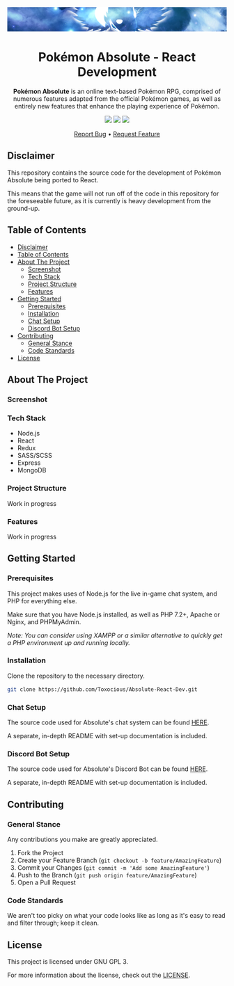 <div align="center">
  <img src="./public/assets/misc/banner.png" title="Pokemon Absolute Logo" alt="Pokemon Absolute Logo" />
  <h1 align="center">Pok&eacute;mon Absolute - React Development</h1>

  **Pok&eacute;mon Absolute** is an online text-based Pok&eacute;mon RPG, comprised of numerous features adapted from the official Pok&eacute;mon games, as well as entirely new features that enhance the playing experience of Pok&eacute;mon.

  <img src="https://img.shields.io/github/issues/Toxocious/Absolute-React-Dev?style=for-the-badge&logo=appveyor" />
  <img src="https://img.shields.io/github/stars/Toxocious/Absolute-React-Dev?style=for-the-badge&logo=appveyor" />
  <img src="https://img.shields.io/github/license/Toxocious/Absolute-React-Dev?style=for-the-badge&logo=appveyor" />

  [Report Bug](https://github.com/Toxocious/Absolute-React-Dev/issues/new?assignees=&labels=&template=bug-report.md&title=) &bull;
  [Request Feature](https://github.com/Toxocious/Absolute-React-Dev/issues/new?assignees=&labels=&template=feature-request.md&title=)
</div>



## Disclaimer
This repository contains the source code for the development of Pok&eacute;mon Absolute being ported to React.

This means that the game will not run off of the code in this repository for the foreseeable future, as it is currently is heavy development from the ground-up.



## Table of Contents
- [Disclaimer](#disclaimer)
- [Table of Contents](#table-of-contents)
- [About The Project](#about-the-project)
  - [Screenshot](#screenshot)
  - [Tech Stack](#tech-stack)
  - [Project Structure](#project-structure)
  - [Features](#features)
- [Getting Started](#getting-started)
  - [Prerequisites](#prerequisites)
  - [Installation](#installation)
  - [Chat Setup](#chat-setup)
  - [Discord Bot Setup](#discord-bot-setup)
- [Contributing](#contributing)
  - [General Stance](#general-stance)
  - [Code Standards](#code-standards)
- [License](#license)



## About The Project
### Screenshot

### Tech Stack
- Node.js
- React
- Redux
- SASS/SCSS
- Express
- MongoDB

### Project Structure
Work in progress

### Features
Work in progress



## Getting Started
### Prerequisites
This project makes uses of Node.js for the live in-game chat system, and PHP for everything else.

Make sure that you have Node.js installed, as well as PHP 7.2+, Apache or Nginx, and PHPMyAdmin.

*Note: You can consider using XAMPP or a similar alternative to quickly get a PHP environment up and running locally.*

### Installation
Clone the repository to the necessary directory.

```bash
git clone https://github.com/Toxocious/Absolute-React-Dev.git
```

### Chat Setup
The source code used for Absolute's chat system can be found [HERE](https://github.com/Toxocious/Absolute-Chat).

A separate, in-depth README with set-up documentation is included.



### Discord Bot Setup
The source code used for Absolute's Discord Bot can be found [HERE](https://github.com/Toxocious/Absolute-Discord-Bot).

A separate, in-depth README with set-up documentation is included.



## Contributing
### General Stance
Any contributions you make are greatly appreciated.

1. Fork the Project
2. Create your Feature Branch (``git checkout -b feature/AmazingFeature``)
3. Commit your Changes (``git commit -m 'Add some AmazingFeature'``)
4. Push to the Branch (``git push origin feature/AmazingFeature``)
5. Open a Pull Request

### Code Standards
We aren't too picky on what your code looks like as long as it's easy to read and filter through; keep it clean.



## License
This project is licensed under GNU GPL 3.

For more information about the license, check out the [LICENSE](LICENSE).
